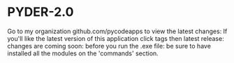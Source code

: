 # PYDER-2.0
Go to my organization github.com/pycodeapps to view the latest changes: If you'll like the latest version of this application click tags then latest release: changes are coming soon: before you run the .exe file: be sure to have installed all the modules on the 'commands' section.
